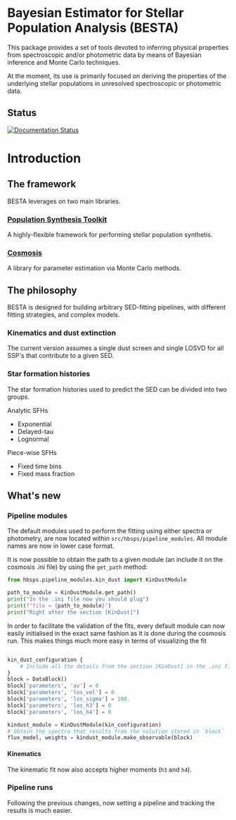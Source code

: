# Bayesian Estimator for Stellar Population Analysis (BESTA)

This package provides a set of tools devoted to inferring physical properties from spectroscopic and/or photometric data by means of Bayesian inference and Monte Carlo techniques.

At the moment, its use is primarily focused on deriving the properties of the underlying stellar populations in unresolved spectroscopic or photometric data.

## Status
[![Documentation Status](https://readthedocs.org/projects/besta/badge/?version=latest)](https://besta.readthedocs.io/en/latest/?badge=latest)

# Introduction

## The framework

BESTA leverages on two main libraries.

### [Population Synthesis Toolkit](https://github.com/paranoya/population-synthesis-toolkit/tree/main)

A highly-flexible framework for performing stellar population synthetis.

### [Cosmosis](https://cosmosis.readthedocs.io/en/latest/)

A library for parameter estimation via Monte Carlo methods.

## The philosophy

BESTA is designed for building arbitrary SED-fitting pipelines, with different fitting strategies, and complex models.


### Kinematics and dust extinction

The current version assumes a single dust screen and single LOSVD for all SSP's that contribute to a given SED.

### Star formation histories

The star formation histories used to predict the SED can be divided into two groups.

Analytic SFHs

- Exponential
- Delayed-tau
- Lognormal

Piece-wise SFHs

- Fixed time bins
- Fixed mass fraction

## What's new

### Pipeline modules

The default modules used to perform the fitting using either spectra or photometry, are now located within `src/hbsps/pipeline_modules`. All module names are now in lower case format.

It is now possible to obtain the path to a given module (an include it on the cosmosis .ini file) by using the `get_path` method:

```python
from hbsps.pipeline_modules.kin_dust import KinDustModule

path_to_module = KinDustModule.get_path()
print("In the .ini file now you should plug")
print(f"file = {path_to_module}")
print("Right after the section [KinDust]")
```

In order to facilitate the validation of the fits, every default module can now easily initialised in the exact same fashion as it is done during the cosmosis run. This makes things much more easy in terms of visualizing the fit

```python

kin_dust_configuration {
    # Include all the details from the section [KinDust] in the .ini file
} 
block = DataBlock()
block['parameters', 'av'] = 0
block['parameters', 'los_vel'] = 0
block['parameters', 'los_sigma'] = 100.
block['parameters', 'los_h3'] = 0
block['parameters', 'los_h4'] = 0

kindust_module = KinDustModule(kin_configuration)
# Obtain the spectra that results from the solution stored in `block`
flux_model, weights = kindust_module.make_observable(block)
```

#### Kinematics

The kinematic fit now also accepts higher moments (`h3` and `h4`).

### Pipeline runs

Following the previous changes, now setting a pipeline and tracking the results is much easier.